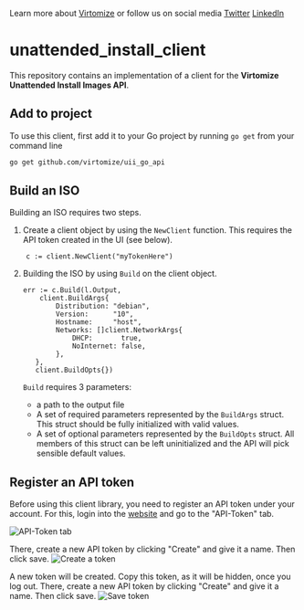 Learn more about [Virtomize](virtomize.com) 
or follow us on social media 
[Twitter](http://twitter.com/virtomize) 
[LinkedIn](http://www.linkedin.com/company/virtomize)

# unattended_install_client
This repository contains an implementation of a client for the **Virtomize Unattended Install Images API**.

## Add to project

To use this client, first add it to your Go project by running `go get` from your command line

``` bash 
go get github.com/virtomize/uii_go_api
```

## Build an ISO
Building an ISO requires two steps.
1. Create a client object by using the `NewClient` function. 
This requires the API token created in the UI (see below). 

```
    c := client.NewClient("myTokenHere")
```

2. Building the ISO by using `Build` on the client object. 
    ```
   err := c.Build(l.Output, 
        client.BuildArgs{
            Distribution: "debian",
            Version:      "10",
            Hostname:     "host",
            Networks: []client.NetworkArgs{            
                DHCP:       true,
                NoInternet: false,
            },
       },         
       client.BuildOpts{})
   ```
   
   `Build` requires 3 parameters: 
   - a path to the output file
   - A set of required parameters represented by the `BuildArgs` struct. 
    This struct should be fully initialized with valid values.
   - A set of optional parameters represented by the `BuildOpts` struct.
   All members of this struct can be left uninitialized and the API will pick sensible default values.

## Register an API token
Before using this client library, you need to register an API token under your account.
For this, login into the [website](virtomize.com) and go to the "API-Token" tab.

![API-Token tab](https://github.com/Virtomize/uii_go_api/blob/correct_blob/doc/api-token.png "API-Token tab")

There, create a new API token by clicking "Create" and give it a name. Then click save.
![Create a token](https://github.com/Virtomize/uii_go_api/blob/correct_blob/doc/api-token-create.png "Create a token")

A new token will be created.
Copy this token, as it will be hidden, once you log out.
There, create a new API token by clicking "Create" and give it a name. Then click save.
![Save token](https://github.com/Virtomize/uii_go_api/blob/correct_blob/doc/api-token-created.png "Save token")


